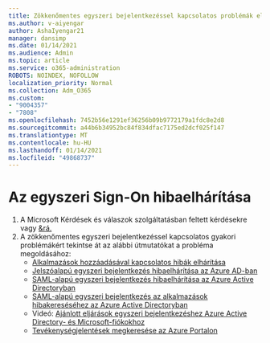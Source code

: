 ```yaml
---
title: Zökkenőmentes egyszeri bejelentkezéssel kapcsolatos problémák elhárítása
ms.author: v-aiyengar
author: AshaIyengar21
manager: dansimp
ms.date: 01/14/2021
ms.audience: Admin
ms.topic: article
ms.service: o365-administration
ROBOTS: NOINDEX, NOFOLLOW
localization_priority: Normal
ms.collection: Adm_O365
ms.custom:
- "9004357"
- "7808"
ms.openlocfilehash: 7452b56e1291ef36256b09b9772179a1fdc8e2d8
ms.sourcegitcommit: a44b6b34952bc84f834dfac7175ed2dcf025f147
ms.translationtype: MT
ms.contentlocale: hu-HU
ms.lasthandoff: 01/14/2021
ms.locfileid: "49868737"
---
```

# <a name="troubleshooting-seamless-single-sign-on-issues"></a>Az egyszeri Sign-On hibaelhárítása

1. A Microsoft Kérdések és válaszok szolgáltatásban feltett kérdésekre vagy [&rá.](https://docs.microsoft.com/azure/active-directory/reports-monitoring/howto-find-activity-reports#troubleshoot-issues-with-activity-reports)
1. A zökkenőmentes egyszeri bejelentkezéssel kapcsolatos gyakori problémákért tekintse át az alábbi útmutatókat a probléma megoldásához:
    - [Alkalmazások hozzáadásával kapcsolatos hibák elhárítása](https://docs.microsoft.com/azure/active-directory/manage-apps/troubleshoot-adding-apps) 
    - [Jelszóalapú egyszeri bejelentkezés hibaelhárítása az Azure AD-ban](https://docs.microsoft.com/azure/active-directory/manage-apps/troubleshoot-password-ba) 
    - [SAML-alapú egyszeri bejelentkezés hibaelhárítása az Azure Active Directoryban](https://docs.microsoft.com/azure/active-directory/manage-apps/troubleshoot-saml-based-sso) 
    - [SAML-alapú egyszeri bejelentkezés az alkalmazások hibakereséséhez az Azure Active Directoryban](https://docs.microsoft.com/azure/active-directory/manage-apps/debug-saml-sso-issues) 
    - Videó: [Ajánlott eljárások egyszeri bejelentkezéshez Azure Active Directory- és Microsoft-fiókokhoz](https://azure.microsoft.com/resources/videos/ignite-2018-single-sign-on-best-practices-for-azure-active-directory-and-microsoft-accounts/) 
    - [Tevékenységjelentések megkeresése az Azure Portalon](https://docs.microsoft.com/azure/active-directory/reports-monitoring/howto-find-activity-reports#troubleshoot-issues-with-activity-reports)